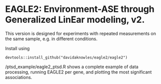 # EAGLE2: Environment-ASE through Generalized LinEar modeling, v2. 

This version is designed for experiments with repeated measurements on the same sample, e.g. in different conditions. 

Install using

```
devtools::install_github("davidaknowles/eagle2/eagle2")
```

/ptsd_example/eagle2_ptsd.R shows a complete example of data processing, running EAGLE2 per gene, and plotting the most significant associations. 

